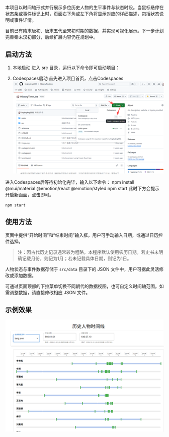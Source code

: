 本项目以时间轴形式并行展示多位历史人物的生平事件与状态时段。当鼠标悬停在状态条或事件标记上时，页面右下角或左下角将显示对应的详细描述，包括状态说明或事件详情。

目前已有隋末唐初、唐末五代至宋初时期的数据，并实现可视化展示。下一步计划完善秦末汉初部分，后续扩展内容仍在规划中。

## 启动方法
1. 本地启动
进入 src 目录，运行以下命令即可启动项目：

2. Codespaces启动
首先进入项目首页，点击Codespaces
![alt text](step.png)

进入Codespaces后等待初始化完毕，输入以下命令：
npm install @mui/material @emotion/react @emotion/styled
npm start
此时下方会提示开启新画面，点击即可。



`npm start`
## 使用方法
页面中提供“开始时间”和“结束时间”输入框，用户可手动输入日期，或通过日历控件选择。

> 注：因古代历史记录通常较为粗略，本程序默认使用农历日期。若史书未明确记载月份，则记为1月；若未记载具体日期，则记为1日。

人物状态与事件数据存储于 `src/data` 目录下的 JSON 文件中，用户可据此灵活修改或添加数据。

可通过页面顶部的下拉菜单切换不同朝代的数据视图，也可自定义时间轴范围。如需调整数据，请直接修改相应 JSON 文件。

## 示例效果
![alt text](image.png)